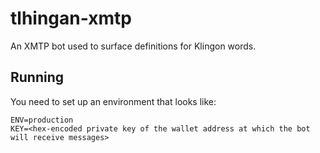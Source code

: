 # tlhingan-xmtp
An XMTP bot used to surface definitions for Klingon words.

## Running

You need to set up an environment that looks like:

```
ENV=production
KEY=<hex-encoded private key of the wallet address at which the bot will receive messages>
```
